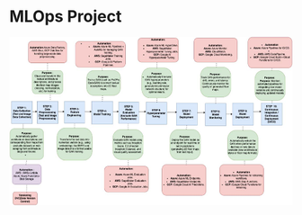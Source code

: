 # MLOps Project

<p align='center'><a href="https://github.com/kanika2601/MLOps_Project/blob/main/workflow%20diagram/mlops%20diagram%20kanika.jpg" target="blank"><img align="center" src="https://github.com/kanika2601/MLOps_Project/blob/main/workflow%20diagram/mlops%20diagram%20kanika.jpg" height="300" /></a></p>
